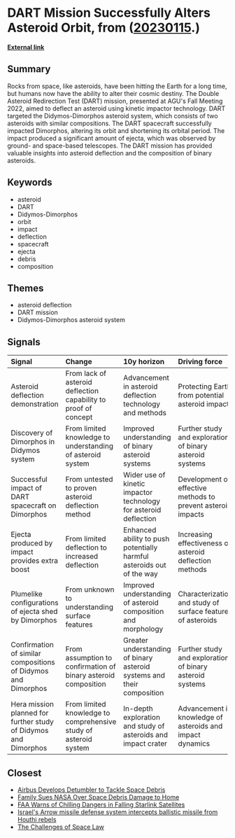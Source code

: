 # __DART Mission Successfully Alters Asteroid Orbit__, from ([20230115](https://kghosh.substack.com/p/20230115).)

__[External link](https://eos.org/articles/nasas-double-asteroid-redirection-test-is-a-smashing-success)__



## Summary

Rocks from space, like asteroids, have been hitting the Earth for a long time, but humans now have the ability to alter their cosmic destiny. The Double Asteroid Redirection Test (DART) mission, presented at AGU's Fall Meeting 2022, aimed to deflect an asteroid using kinetic impactor technology. DART targeted the Didymos-Dimorphos asteroid system, which consists of two asteroids with similar compositions. The DART spacecraft successfully impacted Dimorphos, altering its orbit and shortening its orbital period. The impact produced a significant amount of ejecta, which was observed by ground- and space-based telescopes. The DART mission has provided valuable insights into asteroid deflection and the composition of binary asteroids.

## Keywords

* asteroid
* DART
* Didymos-Dimorphos
* orbit
* impact
* deflection
* spacecraft
* ejecta
* debris
* composition

## Themes

* asteroid deflection
* DART mission
* Didymos-Dimorphos asteroid system

## Signals

| Signal                                                          | Change                                                           | 10y horizon                                                            | Driving force                                                |
|:----------------------------------------------------------------|:-----------------------------------------------------------------|:-----------------------------------------------------------------------|:-------------------------------------------------------------|
| Asteroid deflection demonstration                               | From lack of asteroid deflection capability to proof of concept  | Advancement in asteroid deflection technology and methods              | Protecting Earth from potential asteroid impacts             |
| Discovery of Dimorphos in Didymos system                        | From limited knowledge to understanding of asteroid system       | Improved understanding of binary asteroid systems                      | Further study and exploration of binary asteroid systems     |
| Successful impact of DART spacecraft on Dimorphos               | From untested to proven asteroid deflection method               | Wider use of kinetic impactor technology for asteroid deflection       | Development of effective methods to prevent asteroid impacts |
| Ejecta produced by impact provides extra boost                  | From limited deflection to increased deflection                  | Enhanced ability to push potentially harmful asteroids out of the way  | Increasing effectiveness of asteroid deflection methods      |
| Plumelike configurations of ejecta shed by Dimorphos            | From unknown to understanding surface features                   | Improved understanding of asteroid composition and morphology          | Characterization and study of surface features of asteroids  |
| Confirmation of similar compositions of Didymos and Dimorphos   | From assumption to confirmation of binary asteroid composition   | Greater understanding of binary asteroid systems and their composition | Further study and exploration of binary asteroid systems     |
| Hera mission planned for further study of Didymos and Dimorphos | From limited knowledge to comprehensive study of asteroid system | In-depth exploration and study of asteroids and impact crater          | Advancement in knowledge of asteroids and impact dynamics    |

## Closest

* [Airbus Develops Detumbler to Tackle Space Debris](2f850bf26b4364d13487e2f1dc70f566)
* [Family Sues NASA Over Space Debris Damage to Home](2d27d6b4a321a16f49c2e77988a13246)
* [FAA Warns of Chilling Dangers in Falling Starlink Satellites](0b7c76362a1e20b1faa1a422d73b5b0d)
* [Israel's Arrow missile defense system intercepts ballistic missile from Houthi rebels](dfc7ce150fa3c7f91ae6b846623df7f2)
* [The Challenges of Space Law](d7322a8c1f0f439ffa3d07c93d4c2651)